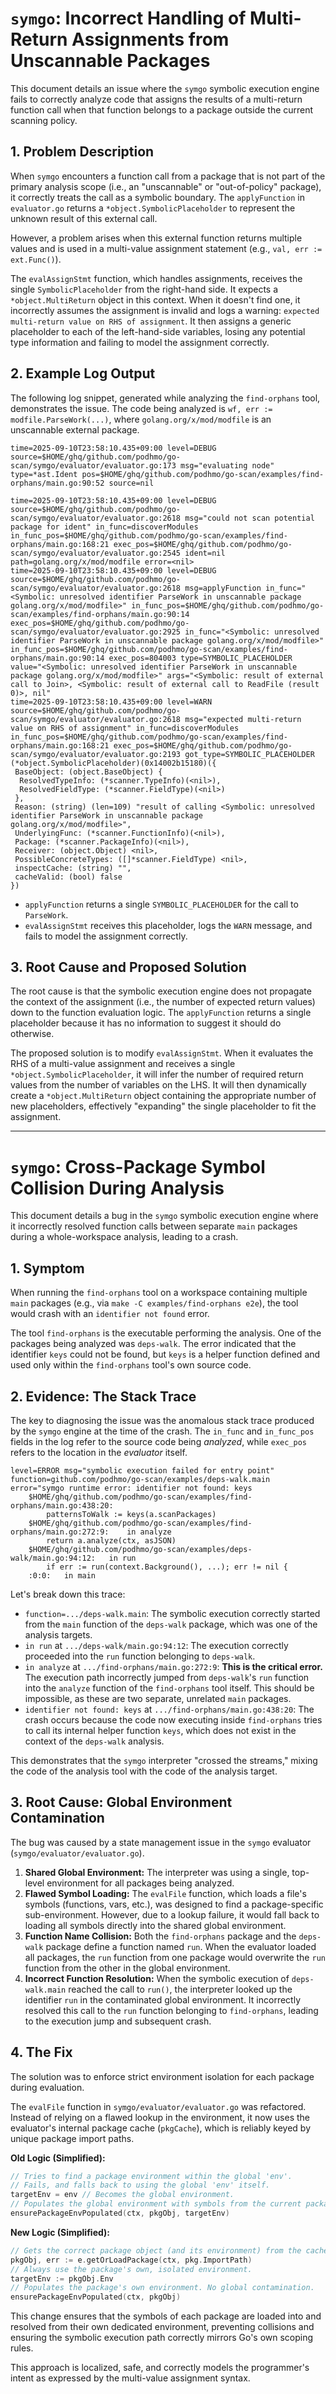 # `symgo`: Incorrect Handling of Multi-Return Assignments from Unscannable Packages

This document details an issue where the `symgo` symbolic execution engine fails to correctly analyze code that assigns the results of a multi-return function call when that function belongs to a package outside the current scanning policy.

## 1. Problem Description

When `symgo` encounters a function call from a package that is not part of the primary analysis scope (i.e., an "unscannable" or "out-of-policy" package), it correctly treats the call as a symbolic boundary. The `applyFunction` in `evaluator.go` returns a `*object.SymbolicPlaceholder` to represent the unknown result of this external call.

However, a problem arises when this external function returns multiple values and is used in a multi-value assignment statement (e.g., `val, err := ext.Func()`).

The `evalAssignStmt` function, which handles assignments, receives the single `SymbolicPlaceholder` from the right-hand side. It expects a `*object.MultiReturn` object in this context. When it doesn't find one, it incorrectly assumes the assignment is invalid and logs a warning: `expected multi-return value on RHS of assignment`. It then assigns a generic placeholder to each of the left-hand-side variables, losing any potential type information and failing to model the assignment correctly.

## 2. Example Log Output

The following log snippet, generated while analyzing the `find-orphans` tool, demonstrates the issue. The code being analyzed is `wf, err := modfile.ParseWork(...)`, where `golang.org/x/mod/modfile` is an unscannable external package.

```
time=2025-09-10T23:58:10.435+09:00 level=DEBUG source=$HOME/ghq/github.com/podhmo/go-scan/symgo/evaluator/evaluator.go:173 msg="evaluating node" type=*ast.Ident pos=$HOME/ghq/github.com/podhmo/go-scan/examples/find-orphans/main.go:90:52 source=nil

time=2025-09-10T23:58:10.435+09:00 level=DEBUG source=$HOME/ghq/github.com/podhmo/go-scan/symgo/evaluator/evaluator.go:2618 msg="could not scan potential package for ident" in_func=discoverModules in_func_pos=$HOME/ghq/github.com/podhmo/go-scan/examples/find-orphans/main.go:168:21 exec_pos=$HOME/ghq/github.com/podhmo/go-scan/symgo/evaluator/evaluator.go:2545 ident=nil path=golang.org/x/mod/modfile error=<nil>
time=2025-09-10T23:58:10.435+09:00 level=DEBUG source=$HOME/ghq/github.com/podhmo/go-scan/symgo/evaluator/evaluator.go:2618 msg=applyFunction in_func="<Symbolic: unresolved identifier ParseWork in unscannable package golang.org/x/mod/modfile>" in_func_pos=$HOME/ghq/github.com/podhmo/go-scan/examples/find-orphans/main.go:90:14 exec_pos=$HOME/ghq/github.com/podhmo/go-scan/symgo/evaluator/evaluator.go:2925 in_func="<Symbolic: unresolved identifier ParseWork in unscannable package golang.org/x/mod/modfile>" in_func_pos=$HOME/ghq/github.com/podhmo/go-scan/examples/find-orphans/main.go:90:14 exec_pos=804003 type=SYMBOLIC_PLACEHOLDER value="<Symbolic: unresolved identifier ParseWork in unscannable package golang.org/x/mod/modfile>" args="<Symbolic: result of external call to Join>, <Symbolic: result of external call to ReadFile (result 0)>, nil"
time=2025-09-10T23:58:10.435+09:00 level=WARN source=$HOME/ghq/github.com/podhmo/go-scan/symgo/evaluator/evaluator.go:2618 msg="expected multi-return value on RHS of assignment" in_func=discoverModules in_func_pos=$HOME/ghq/github.com/podhmo/go-scan/examples/find-orphans/main.go:168:21 exec_pos=$HOME/ghq/github.com/podhmo/go-scan/symgo/evaluator/evaluator.go:2193 got_type=SYMBOLIC_PLACEHOLDER
(*object.SymbolicPlaceholder)(0x14002b15180)({
 BaseObject: (object.BaseObject) {
  ResolvedTypeInfo: (*scanner.TypeInfo)(<nil>),
  ResolvedFieldType: (*scanner.FieldType)(<nil>)
 },
 Reason: (string) (len=109) "result of calling <Symbolic: unresolved identifier ParseWork in unscannable package golang.org/x/mod/modfile>",
 UnderlyingFunc: (*scanner.FunctionInfo)(<nil>),
 Package: (*scanner.PackageInfo)(<nil>),
 Receiver: (object.Object) <nil>,
 PossibleConcreteTypes: ([]*scanner.FieldType) <nil>,
 inspectCache: (string) "",
 cacheValid: (bool) false
})
```

- `applyFunction` returns a single `SYMBOLIC_PLACEHOLDER` for the call to `ParseWork`.
- `evalAssignStmt` receives this placeholder, logs the `WARN` message, and fails to model the assignment correctly.

## 3. Root Cause and Proposed Solution

The root cause is that the symbolic execution engine does not propagate the context of the assignment (i.e., the number of expected return values) down to the function evaluation logic. The `applyFunction` returns a single placeholder because it has no information to suggest it should do otherwise.

The proposed solution is to modify `evalAssignStmt`. When it evaluates the RHS of a multi-value assignment and receives a single `*object.SymbolicPlaceholder`, it will infer the number of required return values from the number of variables on the LHS. It will then dynamically create a `*object.MultiReturn` object containing the appropriate number of new placeholders, effectively "expanding" the single placeholder to fit the assignment.

---

# `symgo`: Cross-Package Symbol Collision During Analysis

This document details a bug in the `symgo` symbolic execution engine where it incorrectly resolved function calls between separate `main` packages during a whole-workspace analysis, leading to a crash.

## 1. Symptom

When running the `find-orphans` tool on a workspace containing multiple `main` packages (e.g., via `make -C examples/find-orphans e2e`), the tool would crash with an `identifier not found` error.

The tool `find-orphans` is the executable performing the analysis. One of the packages being analyzed was `deps-walk`. The error indicated that the identifier `keys` could not be found, but `keys` is a helper function defined and used only within the `find-orphans` tool's own source code.

## 2. Evidence: The Stack Trace

The key to diagnosing the issue was the anomalous stack trace produced by the `symgo` engine at the time of the crash. The `in_func` and `in_func_pos` fields in the log refer to the source code being *analyzed*, while `exec_pos` refers to the location in the *evaluator* itself.

```
level=ERROR msg="symbolic execution failed for entry point" function=github.com/podhmo/go-scan/examples/deps-walk.main error="symgo runtime error: identifier not found: keys
	$HOME/ghq/github.com/podhmo/go-scan/examples/find-orphans/main.go:438:20:
		patternsToWalk := keys(a.scanPackages)
	$HOME/ghq/github.com/podhmo/go-scan/examples/find-orphans/main.go:272:9:	in analyze
		return a.analyze(ctx, asJSON)
	$HOME/ghq/github.com/podhmo/go-scan/examples/deps-walk/main.go:94:12:	in run
		if err := run(context.Background(), ...); err != nil {
	:0:0:	in main
```

Let's break down this trace:

-   `function=.../deps-walk.main`: The symbolic execution correctly started from the `main` function of the `deps-walk` package, which was one of the analysis targets.
-   `in run` at `.../deps-walk/main.go:94:12`: The execution correctly proceeded into the `run` function belonging to `deps-walk`.
-   `in analyze` at `.../find-orphans/main.go:272:9`: **This is the critical error.** The execution path incorrectly jumped from `deps-walk`'s `run` function into the `analyze` function of the `find-orphans` tool itself. This should be impossible, as these are two separate, unrelated `main` packages.
-   `identifier not found: keys` at `.../find-orphans/main.go:438:20`: The crash occurs because the code now executing inside `find-orphans` tries to call its internal helper function `keys`, which does not exist in the context of the `deps-walk` analysis.

This demonstrates that the `symgo` interpreter "crossed the streams," mixing the code of the analysis tool with the code of the analysis target.

## 3. Root Cause: Global Environment Contamination

The bug was caused by a state management issue in the `symgo` evaluator (`symgo/evaluator/evaluator.go`).

1.  **Shared Global Environment:** The interpreter was using a single, top-level environment for all packages being analyzed.
2.  **Flawed Symbol Loading:** The `evalFile` function, which loads a file's symbols (functions, vars, etc.), was designed to find a package-specific sub-environment. However, due to a lookup failure, it would fall back to loading all symbols directly into the shared global environment.
3.  **Function Name Collision:** Both the `find-orphans` package and the `deps-walk` package define a function named `run`. When the evaluator loaded all packages, the `run` function from one package would overwrite the `run` function from the other in the global environment.
4.  **Incorrect Function Resolution:** When the symbolic execution of `deps-walk.main` reached the call to `run()`, the interpreter looked up the identifier `run` in the contaminated global environment. It incorrectly resolved this call to the `run` function belonging to `find-orphans`, leading to the execution jump and subsequent crash.

## 4. The Fix

The solution was to enforce strict environment isolation for each package during evaluation.

The `evalFile` function in `symgo/evaluator/evaluator.go` was refactored. Instead of relying on a flawed lookup in the environment, it now uses the evaluator's internal package cache (`pkgCache`), which is reliably keyed by unique package import paths.

**Old Logic (Simplified):**
```go
// Tries to find a package environment within the global 'env'.
// Fails, and falls back to using the global 'env' itself.
targetEnv = env // Becomes the global environment.
// Populates the global environment with symbols from the current package.
ensurePackageEnvPopulated(ctx, pkgObj, targetEnv)
```

**New Logic (Simplified):**
```go
// Gets the correct package object (and its environment) from the cache.
pkgObj, err := e.getOrLoadPackage(ctx, pkg.ImportPath)
// Always use the package's own, isolated environment.
targetEnv := pkgObj.Env
// Populates the package's own environment. No global contamination.
ensurePackageEnvPopulated(ctx, pkgObj)
```

This change ensures that the symbols of each package are loaded into and resolved from their own dedicated environment, preventing collisions and ensuring the symbolic execution path correctly mirrors Go's own scoping rules.

This approach is localized, safe, and correctly models the programmer's intent as expressed by the multi-value assignment syntax.
